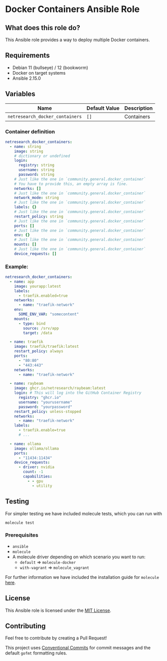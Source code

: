 # Docker Containers Ansible Role

## What does this role do?

This Ansible role provides a way to deploy multiple Docker containers.

## Requirements

- Debian 11 (bullseye) / 12 (bookworm)
- Docker on target systems
- Ansible 2.15.0

## Variables

| Name                            | Default Value | Description |
| ------------------------------- | ------------- | ----------- |
| `netresearch_docker_containers` | `[]`          | Containers  |

### Container definition

```yml
netresearch_docker_containers:
  - name: string
    image: string
    # dictionary or undefined
    login:
      registry: string
      username: string
      password: string
    # Just like the one in `community.general.docker_container`
    # You have to provide this, an empty array is fine.
    networks: []
    # Just like the one in `community.general.docker_container`
    network_mode: string
    # Just like the one in `community.general.docker_container`
    labels: {}
    # Just like the one in `community.general.docker_container`
    restart_policy: string
    # Just like the one in `community.general.docker_container`
    ports: []
    # Just like the one in `community.general.docker_container`
    env: {}
    # Just like the one in `community.general.docker_container`
    mounts: []
    # Just like the one in `community.general.docker_container`
    device_requests: []
```

### Example:

```yml
netresearch_docker_containers:
  - name: app
    image: yourapp:latest
    labels:
      - traefik.enabled=true
    networks:
      - name: "traefik-network"
    env:
      SOME_ENV_VAR: "somecontent"
    mounts:
      - type: bind
        source: /srv/app
        target: /data

  - name: traefik
    image: traefik/traefik:latest
    restart_policy: always
    ports:
      - "80:80"
      - "443:443"
    networks:
      - name: "traefik-network"

  - name: raybeam
    image: ghcr.io/netresearch/raybeam:latest
    login: # This will log into the GitHub Container Registry
      registry: "ghcr.io"
      username: "yourusername"
      password: "yourpassword"
    restart_policy: unless-stopped
    networks:
      - name: "traefik-network"
    labels:
      - traefik.enable=true
      # ...

  - name: ollama
    image: ollama/ollama
    ports:
      - "11434:11434"
    device_requests:
      - driver: nvidia
        count: -1
        capabilities:
          - - gpu
            - utility
```

## Testing

For simpler testing we have included molecule tests, which you can run with

```shell
molecule test
```

### Prerequisites

- `ansible`
- `molecule`
- A molecule driver depending on which scenario you want to run:
  - `default` => `molecule-docker`
  - `with-vagrant` => `molecule_vagrant`

For further information we have included the installation guide for `molecule` [here](./molecule/default/INSTALL.rst).

## License

This Ansible role is licensed under the [MIT License](./LICENSE).

## Contributing

Feel free to contribute by creating a Pull Request!

This project uses [Conventional Commits](https://www.conventionalcommits.org/en/v1.0.0/) for commit messages and the default `gofmt` formatting rules.
